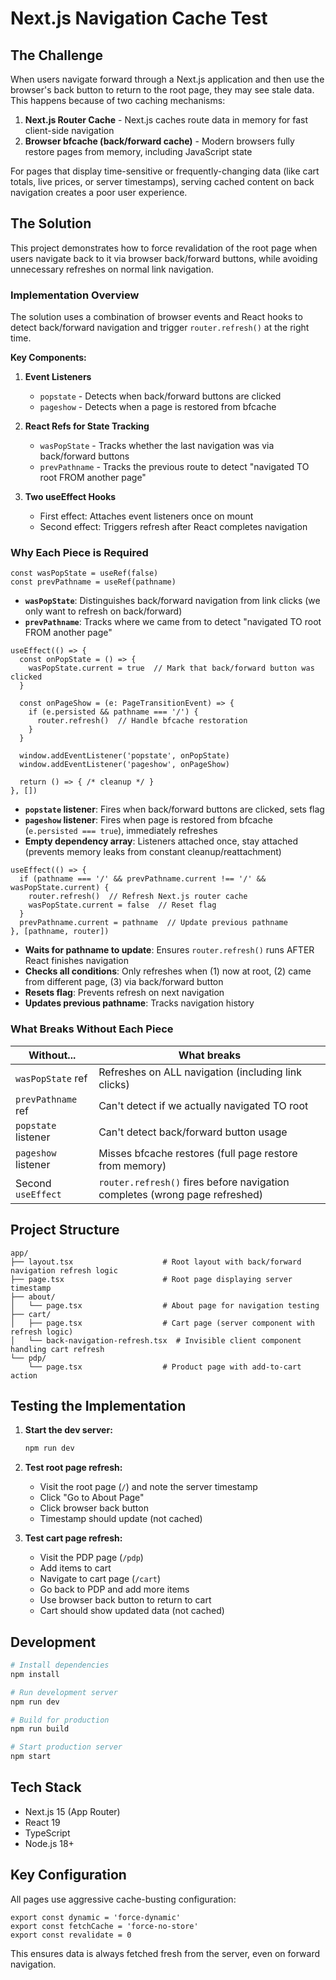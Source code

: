 # Next.js Navigation Cache Test

## The Challenge

When users navigate forward through a Next.js application and then use the browser's back button to return to the root page, they may see stale data. This happens because of two caching mechanisms:

1. **Next.js Router Cache** - Next.js caches route data in memory for fast client-side navigation
2. **Browser bfcache (back/forward cache)** - Modern browsers fully restore pages from memory, including JavaScript state

For pages that display time-sensitive or frequently-changing data (like cart totals, live prices, or server timestamps), serving cached content on back navigation creates a poor user experience.

## The Solution

This project demonstrates how to force revalidation of the root page when users navigate back to it via browser back/forward buttons, while avoiding unnecessary refreshes on normal link navigation.

### Implementation Overview

The solution uses a combination of browser events and React hooks to detect back/forward navigation and trigger `router.refresh()` at the right time.

**Key Components:**

1. **Event Listeners**
   - `popstate` - Detects when back/forward buttons are clicked
   - `pageshow` - Detects when a page is restored from bfcache

2. **React Refs for State Tracking**
   - `wasPopState` - Tracks whether the last navigation was via back/forward buttons
   - `prevPathname` - Tracks the previous route to detect "navigated TO root FROM another page"

3. **Two useEffect Hooks**
   - First effect: Attaches event listeners once on mount
   - Second effect: Triggers refresh after React completes navigation

### Why Each Piece is Required

```tsx
const wasPopState = useRef(false)
const prevPathname = useRef(pathname)
```
- **`wasPopState`**: Distinguishes back/forward navigation from link clicks (we only want to refresh on back/forward)
- **`prevPathname`**: Tracks where we came from to detect "navigated TO root FROM another page"

```tsx
useEffect(() => {
  const onPopState = () => {
    wasPopState.current = true  // Mark that back/forward button was clicked
  }

  const onPageShow = (e: PageTransitionEvent) => {
    if (e.persisted && pathname === '/') {
      router.refresh()  // Handle bfcache restoration
    }
  }

  window.addEventListener('popstate', onPopState)
  window.addEventListener('pageshow', onPageShow)

  return () => { /* cleanup */ }
}, [])
```
- **`popstate` listener**: Fires when back/forward buttons are clicked, sets flag
- **`pageshow` listener**: Fires when page is restored from bfcache (`e.persisted === true`), immediately refreshes
- **Empty dependency array**: Listeners attached once, stay attached (prevents memory leaks from constant cleanup/reattachment)

```tsx
useEffect(() => {
  if (pathname === '/' && prevPathname.current !== '/' && wasPopState.current) {
    router.refresh()  // Refresh Next.js router cache
    wasPopState.current = false  // Reset flag
  }
  prevPathname.current = pathname  // Update previous pathname
}, [pathname, router])
```
- **Waits for pathname to update**: Ensures `router.refresh()` runs AFTER React finishes navigation
- **Checks all conditions**: Only refreshes when (1) now at root, (2) came from different page, (3) via back/forward button
- **Resets flag**: Prevents refresh on next navigation
- **Updates previous pathname**: Tracks navigation history

### What Breaks Without Each Piece

| Without... | What breaks |
|------------|-------------|
| `wasPopState` ref | Refreshes on ALL navigation (including link clicks) |
| `prevPathname` ref | Can't detect if we actually navigated TO root |
| `popstate` listener | Can't detect back/forward button usage |
| `pageshow` listener | Misses bfcache restores (full page restore from memory) |
| Second `useEffect` | `router.refresh()` fires before navigation completes (wrong page refreshed) |

## Project Structure

```
app/
├── layout.tsx                    # Root layout with back/forward navigation refresh logic
├── page.tsx                      # Root page displaying server timestamp
├── about/
│   └── page.tsx                  # About page for navigation testing
├── cart/
│   ├── page.tsx                  # Cart page (server component with refresh logic)
│   └── back-navigation-refresh.tsx  # Invisible client component handling cart refresh
└── pdp/
    └── page.tsx                  # Product page with add-to-cart action
```

## Testing the Implementation

1. **Start the dev server:**
   ```bash
   npm run dev
   ```

2. **Test root page refresh:**
   - Visit the root page (`/`) and note the server timestamp
   - Click "Go to About Page"
   - Click browser back button
   - Timestamp should update (not cached)

3. **Test cart page refresh:**
   - Visit the PDP page (`/pdp`)
   - Add items to cart
   - Navigate to cart page (`/cart`)
   - Go back to PDP and add more items
   - Use browser back button to return to cart
   - Cart should show updated data (not cached)

## Development

```bash
# Install dependencies
npm install

# Run development server
npm run dev

# Build for production
npm run build

# Start production server
npm start
```

## Tech Stack

- Next.js 15 (App Router)
- React 19
- TypeScript
- Node.js 18+

## Key Configuration

All pages use aggressive cache-busting configuration:

```tsx
export const dynamic = 'force-dynamic'
export const fetchCache = 'force-no-store'
export const revalidate = 0
```

This ensures data is always fetched fresh from the server, even on forward navigation.
